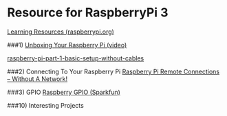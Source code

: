 # Resource for RaspberryPi 3

[Learning Resources (raspberrypi.org)](https://www.raspberrypi.org/resources/learn/)

###1) [Unboxing Your Raspberry Pi (video)](https://www.youtube.com/watch?v=-6OGuhLtKbU)

[raspberry-pi-part-1-basic-setup-without-cables](http://blog.self.li/post/63281257339/raspberry-pi-part-1-basic-setup-without-cables)

###2) Connecting To Your Raspberry Pi
[Raspberry Pi Remote Connections – Without A Network!](https://pihw.wordpress.com/guides/direct-network-connection/)

###3) GPIO
[Raspberry GPIO (Sparkfun)](https://learn.sparkfun.com/tutorials/raspberry-gpio)

###10) Interesting Projects

